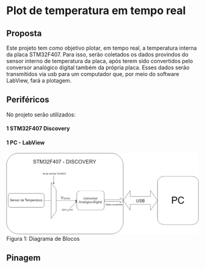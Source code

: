 # Plot de temperatura em tempo real

## Proposta
Este projeto tem como objetivo plotar, em tempo real, a temperatura interna da placa STM32F407. Para isso, serão coletados os dados provindos do sensor interno de temperatura da placa, após terem sido convertidos pelo conversor analógico digital também da própria placa. Esses dados serão transmitidos via usb para um computador que, por meio do software LabView, fará a plotagem.

## Periféricos
No projeto serão utilizados:

#### 1 STM32F407 Discovery
#### 1 PC - LabView

![Perifericos](Perifericos1.png)
Figura 1: Diagrama de Blocos

## Pinagem

